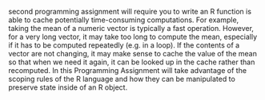 second programming assignment will require you to write an R function is able to cache potentially time-consuming computations. 
For example, taking the mean of a numeric vector is typically a fast operation. However, for a very long vector, 
it may take too long to compute the mean, especially if it has to be computed repeatedly (e.g. in a loop). 
If the contents of a vector are not changing, it may make sense to cache the value of the mean so that when we need it again, 
it can be looked up in the cache rather than recomputed. 
In this Programming Assignment will take advantage of the scoping rules of the R language and how they can be manipulated to preserve state inside of an R object.
